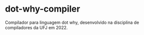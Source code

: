 # dot-why-compiler
 Compilador para linguagem dot why, desenvolvido na disciplina de compiladores da UFJ em 2022.
